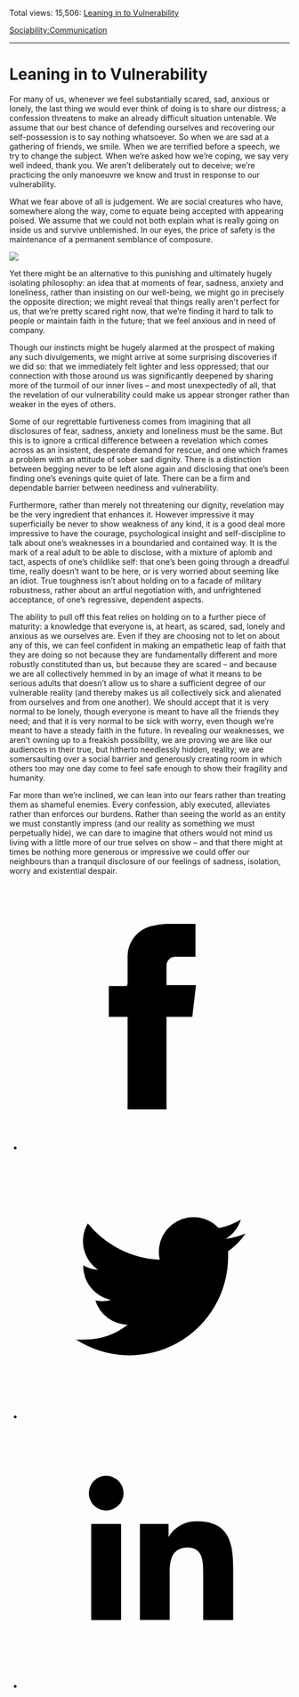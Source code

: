 Total views: 15,506: [Leaning in to Vulnerability](https://www.theschooloflife.com/thebookoflife/leaning-in-to-vulnerability/)

[Sociability:](https://www.theschooloflife.com/thebookoflife/category/sociability/)[Communication](https://www.theschooloflife.com/thebookoflife/category/sociability/communication/)

* * *

# Leaning in to Vulnerability
<style>
						.alignnone {
  display: block;
  margin-left: auto;
  margin-right: auto;
  align: center:
}

.addtoany_share_save_container {
display:none;
}

.wp-block-image {
		display: block;
  margin-left: auto;
  margin-right: auto;
  width: 50%;
}

.aligncenter {
display: block;
  margin-left: auto;
  margin-right: auto;
  align: center:
}

@media only screen and (max-width: 500px) {
  .wp-block-image {
		display: block;
  margin-left: auto;
  margin-right: auto;
  width: 100%;
} }

h1 {max-width: 600px !important;
}
.s18-single-post .content-area .site-main article .post-cat-header-display + .old-wrapper p {
    font-size: 1.200em
}
						</style>

For many of us, whenever we feel substantially scared, sad, anxious or lonely, the last thing we would ever think of doing is to share our distress; a confession threatens to make an already difficult situation untenable. We assume that our best chance of defending ourselves and recovering our self-possession is to say nothing whatsoever. So when we are sad at a gathering of friends, we smile. When we are terrified before a speech, we try to change the subject. When we’re asked how we’re coping, we say very well indeed, thank you. We aren’t deliberately out to deceive; we’re practicing the only manoeuvre we know and trust in response to our vulnerability.

What we fear above of all is judgement. We are social creatures who have, somewhere along the way, come to equate being accepted with appearing poised. We assume that we could not both explain what is really going on inside us and survive unblemished. In our eyes, the price of safety is the maintenance of a permanent semblance of composure.

![](https://www.theschooloflife.com/thebookoflife/wp-content/uploads/2019/06/319257036c96a8f7af69d25ce8c65f67-300x169.jpg)

Yet there might be an alternative to this punishing and ultimately hugely isolating philosophy: an idea that at moments of fear, sadness, anxiety and loneliness, rather than insisting on our well-being, we might go in precisely the opposite direction; we might reveal that things really aren’t perfect for us, that we’re pretty scared right now, that we’re finding it hard to talk to people or maintain faith in the future; that we feel anxious and in need of company.

Though our instincts might be hugely alarmed at the prospect of making any such divulgements, we might arrive at some surprising discoveries if we did so: that we immediately felt lighter and less oppressed; that our connection with those around us was significantly deepened by sharing more of the turmoil of our inner lives – and most unexpectedly of all, that the revelation of our vulnerability could make us appear stronger rather than weaker in the eyes of others.

Some of our regrettable furtiveness comes from imagining that all disclosures of fear, sadness, anxiety and loneliness must be the same. But this is to ignore a critical difference between a revelation which comes across as an insistent, desperate demand for rescue, and one which frames a problem with an attitude of sober sad dignity. There is a distinction between begging never to be left alone again and disclosing that one’s been finding one’s evenings quite quiet of late. There can be a firm and dependable barrier between neediness and vulnerability.

Furthermore, rather than merely not threatening our dignity, revelation may be the very ingredient that enhances it. However impressive it may superficially be never to show weakness of any kind, it is a good deal more impressive to have the courage, psychological insight and self-discipline to talk about one’s weaknesses in a boundaried and contained way. It is the mark of a real adult to be able to disclose, with a mixture of aplomb and tact, aspects of one’s childlike self: that one’s been going through a dreadful time, really doesn’t want to be here, or is very worried about seeming like an idiot. True toughness isn’t about holding on to a facade of military robustness, rather about an artful negotiation with, and unfrightened acceptance, of one’s regressive, dependent aspects.

The ability to pull off this feat relies on holding on to a further piece of maturity: a knowledge that everyone is, at heart, as scared, sad, lonely and anxious as we ourselves are. Even if they are choosing not to let on about any of this, we can feel confident in making an empathetic leap of faith that they are doing so not because they are fundamentally different and more robustly constituted than us, but because they are scared – and because we are all collectively hemmed in by an image of what it means to be serious adults that doesn’t allow us to share a sufficient degree of our vulnerable reality (and thereby makes us all collectively sick and alienated from ourselves and from one another). We should accept that it is very normal to be lonely, though everyone is meant to have all the friends they need; and that it is very normal to be sick with worry, even though we’re meant to have a steady faith in the future. In revealing our weaknesses, we aren’t owning up to a freakish possibility, we are proving we are like our audiences in their true, but hitherto needlessly hidden, reality; we are somersaulting over a social barrier and generously creating room in which others too may one day come to feel safe enough to show their fragility and humanity.

Far more than we’re inclined, we can lean into our fears rather than treating them as shameful enemies. Every confession, ably executed, alleviates rather than enforces our burdens. Rather than seeing the world as an entity we must constantly impress (and our reality as something we must perpetually hide), we can dare to imagine that others would not mind us living with a little more of our true selves on show – and that there might at times be nothing more generous or impressive we could offer our neighbours than a tranquil disclosure of our feelings of sadness, isolation, worry and existential despair.

<style>
    .iframe-class { display: block !important; }
</style>

- [<svg xmlns="http://www.w3.org/2000/svg" viewbox="0 0 26 26"><title>Facebook</title>
                    <g>
                        <path d="M8.38,10H9.92c.2,0,.29,0,.29-.28,0-.82,0-1.64,0-2.46a3.05,3.05,0,0,1,2.57-3.15A7.22,7.22,0,0,1,14,3.95c.86,0,1.71,0,2.57,0h.25v3.2h-2A.85.85,0,0,0,14,8c0,.62,0,1.24,0,1.91h2.87L16.51,13H14v9H10.21V13H8.38Z"></path>
                    </g>
                </svg>](http://www.facebook.com/sharer/sharer.php?u=https://www.theschooloflife.com/thebookoflife/leaning-in-to-vulnerability/)
- [<svg xmlns="http://www.w3.org/2000/svg" viewbox="0 0 26 26"><title>Twitter</title>
                    <path d="M21.69,7.9a6.75,6.75,0,0,1-1.94.53,3.39,3.39,0,0,0,1.48-1.87,6.76,6.76,0,0,1-2.14.82,3.38,3.38,0,0,0-5.75,3.08,9.59,9.59,0,0,1-7-3.53,3.38,3.38,0,0,0,1,4.51A3.36,3.36,0,0,1,5.89,11v0A3.38,3.38,0,0,0,8.6,14.37a3.39,3.39,0,0,1-1.53.06,3.38,3.38,0,0,0,3.15,2.35A6.78,6.78,0,0,1,6,18.22a6.87,6.87,0,0,1-.81,0A9.6,9.6,0,0,0,20,10.08q0-.22,0-.44A6.86,6.86,0,0,0,21.69,7.9Z"></path>
                </svg>](http://twitter.com/share?url=https://www.theschooloflife.com/thebookoflife/leaning-in-to-vulnerability/&text=&via=theschooloflife)
- [<svg xmlns="http://www.w3.org/2000/svg" viewbox="0 0 26 26"><title>LinkedIn</title>
<path class="cls-2" d="M6.67,10H9.58v9.36H6.67ZM8.13,5.32A1.69,1.69,0,1,1,6.44,7,1.69,1.69,0,0,1,8.13,5.32"></path><path class="cls-2" d="M11.41,10H14.2v1.28h0A3.06,3.06,0,0,1,17,9.75c2.95,0,3.49,1.94,3.49,4.46v5.14H17.57V14.79c0-1.09,0-2.48-1.51-2.48s-1.75,1.18-1.75,2.4v4.63H11.41Z"></path></svg>](https://www.linkedin.com/shareArticle?mini=true&url=https://www.theschooloflife.com/thebookoflife/leaning-in-to-vulnerability/)
